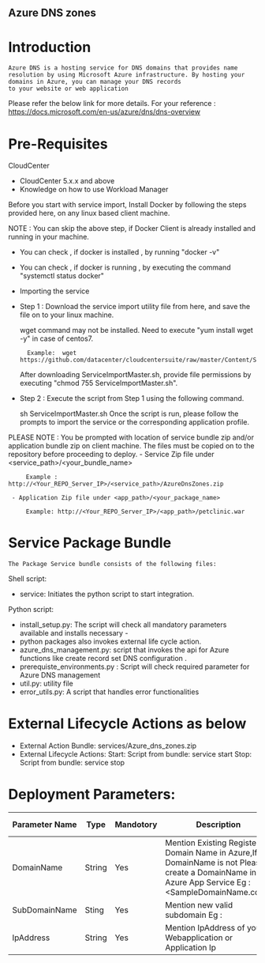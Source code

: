 ## Azure DNS zones  

# Introduction
    Azure DNS is a hosting service for DNS domains that provides name resolution by using Microsoft Azure infrastructure. By hosting your domains in Azure, you can manage your DNS records
    to your website or web application

Please refer the below link for more details.
For your reference : https://docs.microsoft.com/en-us/azure/dns/dns-overview
# Pre-Requisites
 CloudCenter
   - CloudCenter 5.x.x and above
   - Knowledge on how to use Workload Manager

Before you start with service import, Install Docker by following the steps provided here, on any linux based client machine.

NOTE : You can skip the above step, if Docker Client is already installed and running in your machine.

- You can check , if docker is installed , by running "docker -v"
- You can check , if docker is running , by executing the command "systemctl status docker"
- Importing the service
- Step 1 : Download the service import utility file from here, and save the file on to your linux machine.

    wget command may not be installed. Need to execute "yum install wget -y" in case of centos7.

        Example:  wget https://github.com/datacenter/cloudcentersuite/raw/master/Content/Scripts/ServiceImportMaster.sh
    After downloading ServiceImportMaster.sh, provide file permissions by executing "chmod 755 ServiceImportMaster.sh".

- Step 2 : Execute the script from Step 1 using the following command.

    sh ServiceImportMaster.sh
    Once the script is run, please follow the prompts to import the service or the corresponding application profile.

PLEASE NOTE : You be prompted with location of service bundle zip and/or application bundle zip on client machine. The files must be copied on to the repository before proceeding to deploy.
     - Service Zip file under <service_path>/<your_bundle_name>
                
         Example : http://<Your_REPO_Server_IP>/<service_path>/AzureDnsZones.zip 

     - Application Zip file under <app_path>/<your_package_name>
        
         Example: http://<Your_REPO_Server_IP>/<app_path>/petclinic.war
# Service Package Bundle
    The Package Service bundle consists of the following files:

Shell script:

   - service: Initiates the python script to start integration.

Python script:

- install_setup.py: The script will check all mandatory parameters available and installs necessary - 
- python packages also invokes external life cycle action.
- azure_dns_management.py: script that invokes the api for Azure functions like create record set DNS configuration .
- prerequiste_environments.py : Script will check required parameter for Azure DNS management
- util.py: utility file
- error_utils.py: A script that handles error functionalities
# External Lifecycle Actions as below
- External Action Bundle:  services/Azure_dns_zones.zip
- External Lifecycle Actions:
            Start:
                Script from bundle: service start
            Stop:
                Script from bundle: service stop
# Deployment Parameters:

| Parameter Name | Type | Mandotory | Description | Allowed Value | Default Value | 
| ---- |----| ----| ---- | ---- | ----|
| DomainName |	String | Yes|	Mention Existing Registered Domain Name in Azure,If DomainName is not Please create a DomainName in Azure App Service Eg : <SampleDomainName.com>|
|SubDomainName | Sting | Yes | Mention new  valid subdomain Eg : <SubDomainName>| | |
|IpAddress |String |Yes| Mention IpAddress of your Webapplication or Application Ip